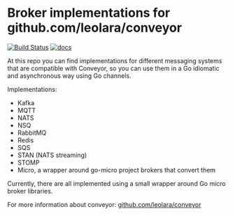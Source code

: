 # Broker implementations for github.com/leolara/conveyor

[![Build Status](https://travis-ci.org/leolara/conveyor-impl.svg?branch=master)](https://travis-ci.org/leolara/conveyor-impl)
[![docs](https://godoc.org/github.com/leolara/conveyor-impl?status.svg)](http://godoc.org/github.com/leolara/conveyor-impl)

At this repo you can find implementations for different messaging systems that are compatible with Conveyor, so you 
can use them in a Go idiomatic and asynchronous way using Go channels.

Implementations:
 + Kafka
 + MQTT
 + NATS
 + NSQ
 + RabbitMQ
 + Redis
 + SQS
 + STAN (NATS streaming)
 + STOMP
 + Micro, a wrapper around go-micro project brokers that convert them 
 
 Currently, there are all implemented using a small wrapper around Go micro broker libraries.
 
 For more information about conveyor: [github.com/leolara/conveyor](https://github.com/leolara/conveyor)
 